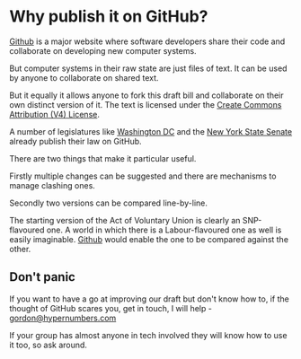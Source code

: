 # Why publish it on GitHub?

[Github](https://github.com) is a major website where software developers share their code and collaborate on developing new computer systems.

But computer systems in their raw state are just files of text. It can be used by anyone to collaborate on shared text.

But it equally it allows anyone to fork this draft bill and collaborate on their own distinct version of it. The text is licensed under the [Create Commons Attribution (V4) License](https://creativecommons.org/licenses/by/4.0/).

<span class="newthought">A number of legislatures</span> like [Washington DC](https://github.com/DCCouncil/law-xml) and the [New York State Senate](https://github.com/nysenate/OpenLegislation
) already publish their law on GitHub.

There are two things that make it particular useful.

Firstly multiple changes can be suggested and there are mechanisms to manage clashing ones.

Secondly two versions can be compared line-by-line.

The starting version of the Act of Voluntary Union is clearly an SNP-flavoured one. A world in which there is a Labour-flavoured one as well is easily imaginable. [Github](https://github.com) would enable the one to be compared against the other.

## Don't panic

If you want to have a go at improving our draft but don't know how to, if the thought of GitHub scares you, get in touch, I will help - gordon@hypernumbers.com

If your group has almost anyone in tech involved they will know how to use it too, so ask around.
